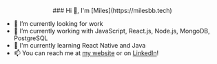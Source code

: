 <p align="center">
### Hi 👋, I'm [Miles](https://milesbb.tech)

</p>

- 🔭 I’m currently looking for work
- 📄 I’m currently working with JavaScript, React.js, Node.js, MongoDB, PostgreSQL
- 🌱 I'm currently learning React Native and Java
- 📫 You can reach me at [my website](https://milesbb.tech) or on [LinkedIn](https://www.linkedin.com/in/milesbaileybraendgaard/)!
